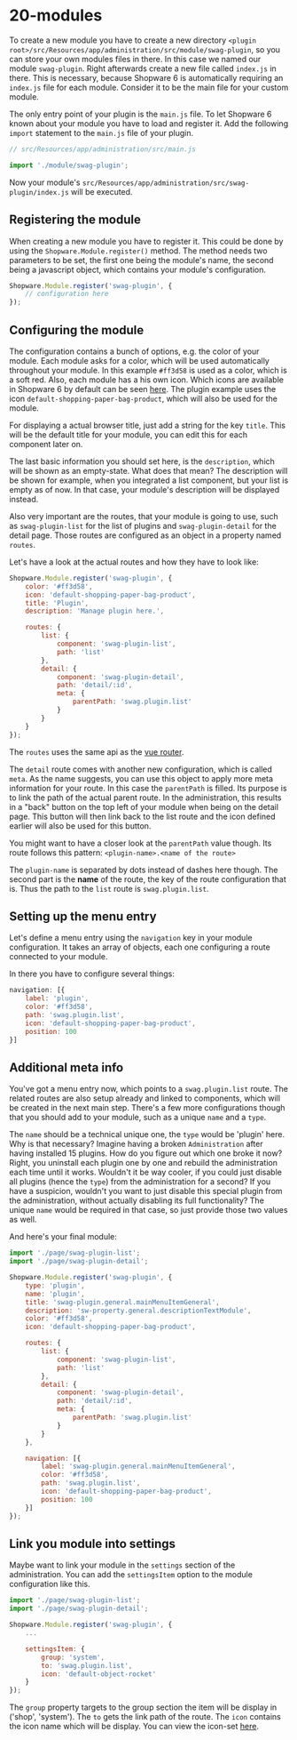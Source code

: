 # 20-modules

To create a new module you have to create a new directory `<plugin root>/src/Resources/app/administration/src/module/swag-plugin`, so you can store your own modules files in there. In this case we named our module `swag-plugin`. Right afterwards create a new file called `index.js` in there. This is necessary, because Shopware 6 is automatically requiring an `index.js` file for each module. Consider it to be the main file for your custom module.

The only entry point of your plugin is the `main.js` file. To let Shopware 6 known about your module you have to load and register it. Add the following `import` statement to the `main.js` file of your plugin.

```javascript
// src/Resources/app/administration/src/main.js

import './module/swag-plugin';
```

Now your module's `src/Resources/app/administration/src/swag-plugin/index.js` will be executed.

## Registering the module

When creating a new module you have to register it. This could be done by using the `Shopware.Module.register()` method. The method needs two parameters to be set, the first one being the module's name, the second being a javascript object, which contains your module's configuration.

```javascript
Shopware.Module.register('swag-plugin', {
    // configuration here
});
```

## Configuring the module

The configuration contains a bunch of options, e.g. the color of your module. Each module asks for a color, which will be used automatically throughout your module. In this example `#ff3d58` is used as a color, which is a soft red. Also, each module has a his own icon. Which icons are available in Shopware 6 by default can be seen [here](https://component-library.shopware.com/#/icons/). The plugin example uses the icon `default-shopping-paper-bag-product`, which will also be used for the module.

For displaying a actual browser title, just add a string for the key `title`. This will be the default title for your module, you can edit this for each component later on.

The last basic information you should set here, is the `description`, which will be shown as an empty-state. What does that mean? The description will be shown for example, when you integrated a list component, but your list is empty as of now. In that case, your module's description will be displayed instead.

Also very important are the routes, that your module is going to use, such as `swag-plugin-list` for the list of plugins and `swag-plugin-detail` for the detail page. Those routes are configured as an object in a property named `routes`.

Let's have a look at the actual routes and how they have to look like:

```javascript
Shopware.Module.register('swag-plugin', {
    color: '#ff3d58',
    icon: 'default-shopping-paper-bag-product',
    title: 'Plugin',
    description: 'Manage plugin here.',

    routes: {
        list: {
            component: 'swag-plugin-list',
            path: 'list'
        },
        detail: {
            component: 'swag-plugin-detail',
            path: 'detail/:id',
            meta: {
                parentPath: 'swag.plugin.list'
            }
        }
    }
});
```

The `routes` uses the same api as the [vue router](https://router.vuejs.org).

The `detail` route comes with another new configuration, which is called `meta`. As the name suggests, you can use this object to apply more meta information for your route. In this case the `parentPath` is filled. Its purpose is to link the path of the actual parent route. In the administration, this results in a "back" button on the top left of your module when being on the detail page. This button will then link back to the list route and the icon defined earlier will also be used for this button.

You might want to have a closer look at the `parentPath` value though. Its route follows this pattern: `<plugin-name>.<name of the route>`

The `plugin-name` is separated by dots instead of dashes here though. The second part is the **name** of the route, the key of the route configuration that is. Thus the path to the `list` route is `swag.plugin.list`.

## Setting up the menu entry

Let's define a menu entry using the `navigation` key in your module configuration. It takes an array of objects, each one configuring a route connected to your module.

In there you have to configure several things:

```javascript
navigation: [{
    label: 'plugin',
    color: '#ff3d58',
    path: 'swag.plugin.list',
    icon: 'default-shopping-paper-bag-product',
    position: 100
}]
```

## Additional meta info

You've got a menu entry now, which points to a `swag.plugin.list` route. The related routes are also setup already and linked to components, which will be created in the next main step. There's a few more configurations though that you should add to your module, such as a unique `name` and a `type`.

The `name` should be a technical unique one, the `type` would be 'plugin' here. Why is that necessary? Imagine having a broken `Administration` after having installed 15 plugins. How do you figure out which one broke it now? Right, you uninstall each plugin one by one and rebuild the administration each time until it works. Wouldn't it be way cooler, if you could just disable all plugins \(hence the `type`\) from the administration for a second? If you have a suspicion, wouldn't you want to just disable this special plugin from the administration, without actually disabling its full functionality? The unique `name` would be required in that case, so just provide those two values as well.

And here's your final module:

```javascript
import './page/swag-plugin-list';
import './page/swag-plugin-detail';

Shopware.Module.register('swag-plugin', {
    type: 'plugin',
    name: 'plugin',
    title: 'swag-plugin.general.mainMenuItemGeneral',
    description: 'sw-property.general.descriptionTextModule',
    color: '#ff3d58',
    icon: 'default-shopping-paper-bag-product',

    routes: {
        list: {
            component: 'swag-plugin-list',
            path: 'list'
        },
        detail: {
            component: 'swag-plugin-detail',
            path: 'detail/:id',
            meta: {
                parentPath: 'swag.plugin.list'
            }
        }
    },

    navigation: [{
        label: 'swag-plugin.general.mainMenuItemGeneral',
        color: '#ff3d58',
        path: 'swag.plugin.list',
        icon: 'default-shopping-paper-bag-product',
        position: 100
    }]
});
```

## Link you module into settings

Maybe want to link your module in the `settings` section of the administration. You can add the `settingsItem` option to the module configuration like this.

```javascript
import './page/swag-plugin-list';
import './page/swag-plugin-detail';

Shopware.Module.register('swag-plugin', {
    ...

    settingsItem: {
        group: 'system',
        to: 'swag.plugin.list',
        icon: 'default-object-rocket'
    }
});
```

The `group` property targets to the group section the item will be display in \('shop', 'system'\). The `to` gets the link path of the route. The `icon` contains the icon name which will be display. You can view the icon-set [here](https://component-library.shopware.com/icons/).

